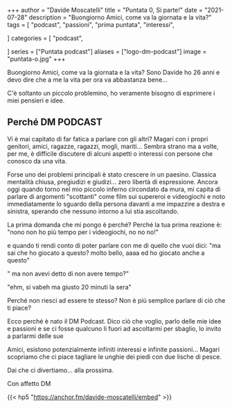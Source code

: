 +++
author = "Davide Moscatelli"
title = "Puntata 0, Si parte!"
date = "2021-07-28"
description = "Buongiorno Amici, come va la giornata e la vita?"
tags = [
    "podcast",
    "passioni",
    "prima puntata",
    "interessi",

]
categories = [
    "podcast",

]
series = ["Puntata podcast"]
aliases = ["logo-dm-podcast"]
image = "puntata-o.jpg"
+++

Buongiorno Amici, come va la giornata e la vita?
Sono Davide ho 26 anni e devo dire che a me la vita per ora va abbastanza bene...

C'è soltanto un piccolo problemino, ho veramente bisogno di esprimere i miei pensieri e idee.
<!--more-->

## Perché DM PODCAST

Vi è mai capitato di far fatica a parlare con gli altri? Magari con i propri genitori, amici, ragazze, ragazzi, mogli, mariti... Sembra strano ma  a volte, per me, è difficile discutere di alcuni aspetti o interessi con persone che conosco da una vita.

Forse uno dei problemi principali è stato crescere in un paesino. Classica mentalità chiusa, pregiudizi e giudizi... zero libertà di espressione. Ancora oggi quando torno nel mio piccolo inferno circondato da mura, mi capita di parlare di argomenti "scottanti" come film sui supereroi e videogiochi e  noto immediatamente lo sguardo della persona davanti a me impazzire a destra e sinistra, sperando che nessuno intorno a lui stia ascoltando.

La prima domanda che mi pongo è perché?
Perché la tua prima reazione è: "nono non ho più tempo per i videogiochi, no no no!"

e quando ti rendi conto di poter parlare con me di quello che vuoi dici: "ma sai che ho giocato a questo? molto bello, aaaa ed ho giocato anche a questo"

" ma non avevi detto di non avere tempo?"

"ehm, si vabeh ma giusto 20 minuti la sera"

Perché non riesci ad essere te stesso? Non è più semplice parlare di ciò che ti piace?


Ecco perché è nato il DM Podcast.
Dico ciò che voglio, parlo delle mie idee e passioni e se ci fosse qualcuno li fuori ad ascoltarmi per sbaglio, lo invito a parlarmi delle sue

Amici, esistono potenzialmente infiniti interessi e infinite passioni...
Magari scopriamo che ci piace tagliare le unghie dei piedi con due lische di pesce.

Dai che ci divertiamo... alla prossima.

Con affetto DM

{{< hp5 "https://anchor.fm/davide-moscatelli/embed" >}}

